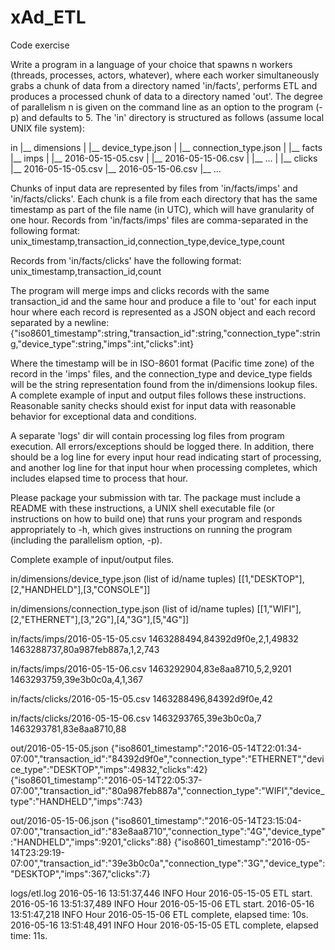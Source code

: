 # xAd_ETL

Code exercise

Write a program in a language of your choice that spawns n workers (threads, processes, actors, whatever), where each worker simultaneously grabs a chunk of data from a directory named 'in/facts', performs ETL and produces a processed chunk of data to a directory named 'out'. The degree of parallelism n is given on the command line as an option to the program (-p) and defaults to 5.
The 'in' directory is structured as follows (assume local UNIX file system):

in
|__ dimensions
| |__ device_type.json
| |__ connection_type.json
|
|__ facts
|__ imps
| |__ 2016-05-15-05.csv
| |__ 2016-05-15-06.csv
| |__ ...
|
|__ clicks
|__ 2016-05-15-05.csv
|__ 2016-05-15-06.csv
|__ ...

Chunks of input data are represented by files from 'in/facts/imps' and 'in/facts/clicks'. Each chunk is a file from each directory that has the same timestamp as part of the file name (in UTC), which will have granularity of one hour. Records from 'in/facts/imps' files are comma-separated in the following format:
unix_timestamp,transaction_id,connection_type,device_type,count

Records from 'in/facts/clicks' have the following format:
unix_timestamp,transaction_id,count

The program will merge imps and clicks records with the same transaction_id and the same hour and produce a file to 'out' for each input hour where each record is represented as a JSON object and each record separated by a newline:
{"iso8601_timestamp":string,"transaction_id":string,"connection_type":string,"device_type":string,"imps":int,"clicks":int}

Where the timestamp will be in ISO-8601 format (Pacific time zone) of the record in the 'imps' files, and the connection_type and device_type fields will be the string representation found from the in/dimensions lookup files. A complete example of input and output files follows these instructions. Reasonable sanity checks should exist for input data with reasonable behavior for exceptional data and conditions.

A separate 'logs' dir will contain processing log files from program execution. All errors/exceptions should be logged there. In addition, there should be a log line for every input hour read indicating start of processing, and another log line for that input hour when processing completes, which includes elapsed time to process that hour.

Please package your submission with tar. The package must include a README with these instructions, a UNIX shell executable file (or instructions on how to build one) that runs your program and responds appropriately to -h, which gives instructions on running the program (including the parallelism option, -p).


Complete example of input/output files.

in/dimensions/device_type.json (list of id/name tuples)
[[1,"DESKTOP"],[2,"HANDHELD"],[3,"CONSOLE"]]

in/dimensions/connection_type.json (list of id/name tuples)
[[1,"WIFI"],[2,"ETHERNET"],[3,"2G"],[4,"3G"],[5,"4G"]]

in/facts/imps/2016-05-15-05.csv
1463288494,84392d9f0e,2,1,49832
1463288737,80a987feb887a,1,2,743

in/facts/imps/2016-05-15-06.csv
1463292904,83e8aa8710,5,2,9201
1463293759,39e3b0c0a,4,1,367

in/facts/clicks/2016-05-15-05.csv
1463288496,84392d9f0e,42

in/facts/clicks/2016-05-15-06.csv
1463293765,39e3b0c0a,7
1463293781,83e8aa8710,88

out/2016-05-15-05.json
{"iso8601_timestamp":"2016-05-14T22:01:34-07:00","transaction_id":"84392d9f0e","connection_type":"ETHERNET","device_type":"DESKTOP","imps":49832,"clicks":42}
{"iso8601_timestamp":"2016-05-14T22:05:37-07:00","transaction_id":"80a987feb887a","connection_type":"WIFI","device_type":"HANDHELD","imps":743}

out/2016-05-15-06.json
{"iso8601_timestamp":"2016-05-14T23:15:04-07:00","transaction_id":"83e8aa8710","connection_type":"4G","device_type":"HANDHELD","imps":9201,"clicks":88}
{"iso8601_timestamp":"2016-05-14T23:29:19-07:00","transaction_id":"39e3b0c0a","connection_type":"3G","device_type":"DESKTOP","imps":367,"clicks":7}

logs/etl.log
2016-05-16 13:51:37,446 INFO Hour 2016-05-15-05 ETL start.
2016-05-16 13:51:37,489 INFO Hour 2016-05-15-06 ETL start.
2016-05-16 13:51:47,218 INFO Hour 2016-05-15-06 ETL complete, elapsed time: 10s.
2016-05-16 13:51:48,491 INFO Hour 2016-05-15-05 ETL complete, elapsed time: 11s.

